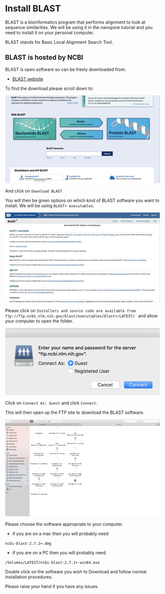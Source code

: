 # Install BLAST

BLAST is a bioinformatics program that performs alignment to look at sequence similarities. We will be using it in the nanopore tutorial and you need to install it on your personal computer.

BLAST stands for Basic Local Alignment Search Tool.

## BLAST is hosted by NCBI

BLAST is open software so can be freely downloaded from:

* [BLAST website](https://blast.ncbi.nlm.nih.gov/Blast.cgi)

To find the download please scroll down to:

![Alt text](screenshots/Screen%20Shot%202018-06-18%20at%205.02.40%20AM.png)

And click on ```Download BLAST```

You will then be given options on which kind of BLAST software you want to install. We will be using ```BLAST+ executables```.

![Alt text](screenshots/Screen%20Shot%202018-06-18%20at%205.05.29%20AM.png)

Please click on ```Installers and source code are available from ftp://ftp.ncbi.nlm.nih.gov/blast/executables/blast+/LATEST/ ``` and allow your computer to open the folder.

![Alt text](screenshots/Screen%20Shot%202018-06-18%20at%205.09.17%20AM.png)

Click on ```Connect As: Guest``` and click ```Connect```.

This will then open up the FTP site to download the BLAST software. 

![Alt text](screenshots/Screen%20Shot%202018-06-18%20at%205.12.14%20AM.png)

Please choose the software appropriate to your computer.

* if you are on a mac then you will probably need
 
 ``` ncbi-blast-2.7.1+.dmg ```

* if you are on a PC then you will probably need 

 ```/Volumes/LATEST/ncbi-blast-2.7.1+-win64.exe```
 
Double click on the software you wish to Download and follow normal installation procedures.

Please raise your hand if you have any issues.
 
